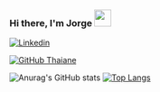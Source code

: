 ### Hi there, I'm Jorge <img src="https://raw.githubusercontent.com/iampavangandhi/iampavangandhi/master/gifs/Hi.gif" width="30px">

[![Linkedin](https://img.shields.io/badge/-LinkedIn-222222?style=flat-square&logo=Linkedin&logoColor=white&link=https://www.linkedin.com/in/engincan-veske-b4a75b145/)](https://www.linkedin.com/in/jorge-gonz%C3%A1lez-pascual-3a539620b/)

[![GitHub Thaiane](https://img.shields.io/github/followers/JorgeGonzalezPascual?label=follow&style=social)](https://github.com/JorgeGonzalezPascual)


![Anurag's GitHub stats](https://github-readme-stats.vercel.app/api?username=JorgeGonzalezPascual&show_icons=true&theme=radical) 
[![Top Langs](https://github-readme-stats.vercel.app/api/top-langs/?username=JorgeGonzalezPascual&layout=compact&theme=radical)](https://github.com/anuraghazra/github-readme-stats)


